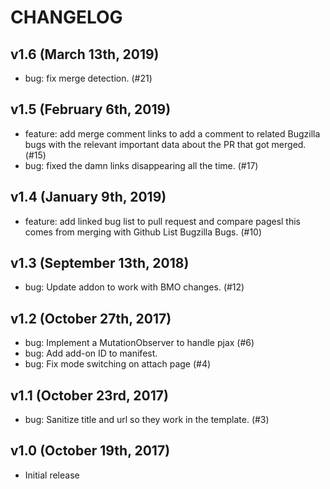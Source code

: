# CHANGELOG

## v1.6 (March 13th, 2019)

* bug: fix merge detection. (#21)


## v1.5 (February 6th, 2019)

* feature: add merge comment links to add a comment to related Bugzilla
  bugs with the relevant important data about the PR that got merged. (#15)
* bug: fixed the damn links disappearing all the time. (#17)


## v1.4 (January 9th, 2019)

* feature: add linked bug list to pull request and compare pagesl this
  comes from merging with Github List Bugzilla Bugs. (#10)


## v1.3 (September 13th, 2018)

* bug: Update addon to work with BMO changes. (#12)


## v1.2 (October 27th, 2017)

* bug: Implement a MutationObserver to handle pjax (#6)
* bug: Add add-on ID to manifest.
* bug: Fix mode switching on attach page (#4)


## v1.1 (October 23rd, 2017)

* bug: Sanitize title and url so they work in the template. (#3)


## v1.0 (October 19th, 2017)

* Initial release
